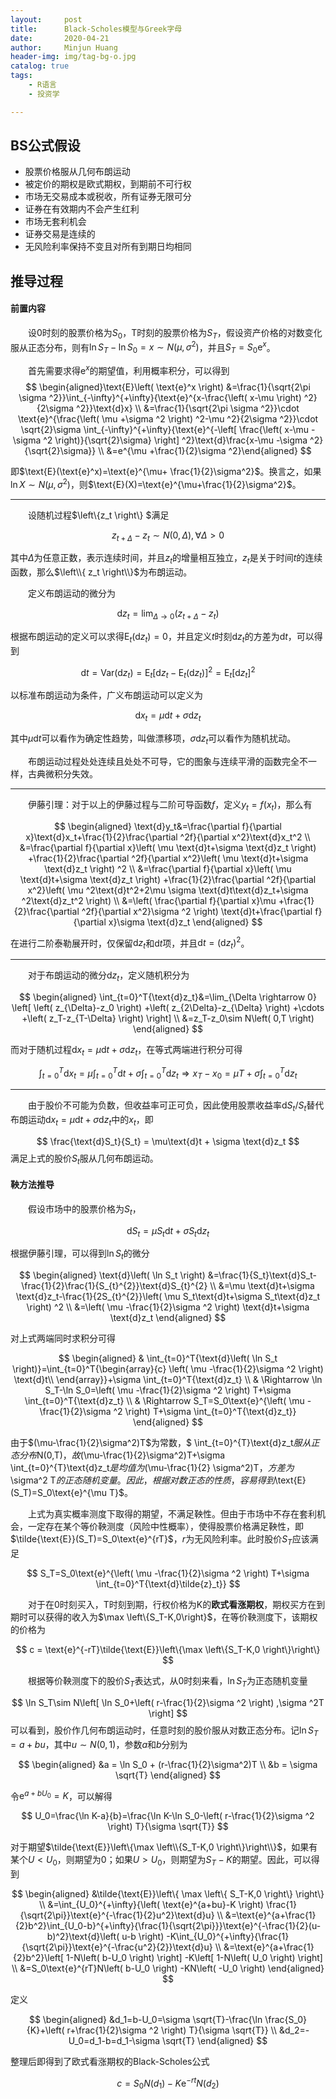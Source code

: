 ```yaml
---
layout:     post
title:      Black-Scholes模型与Greek字母
date:       2020-04-21
author:     Minjun Huang
header-img: img/tag-bg-o.jpg
catalog: true
tags:
    - R语言
    - 投资学

---
```


<head>
    <script src="https://cdn.mathjax.org/mathjax/latest/MathJax.js?config=TeX-AMS-MML_HTMLorMML" type="text/javascript"></script>
    <script type="text/x-mathjax-config">
        MathJax.Hub.Config({
            tex2jax: {
            skipTags: ['script', 'noscript', 'style', 'textarea', 'pre'],
            inlineMath: [['$','$']]
            }
        });
    </script>
</head>

## BS公式假设

- 股票价格服从几何布朗运动
- 被定价的期权是欧式期权，到期前不可行权
- 市场无交易成本或税收，所有证券无限可分
- 证券在有效期内不会产生红利
- 市场无套利机会
- 证券交易是连续的
- 无风险利率保持不变且对所有到期日均相同

## 推导过程

#### 前置内容

&emsp;&emsp;设0时刻的股票价格为$S_0$，T时刻的股票价格为$S_T$，假设资产价格的对数变化服从正态分布，则有$\ln S_T-\ln S_0=x \sim N(\mu,\sigma^2)$，并且$S_T = S_0 \text{e}^x$。



&emsp;&emsp;首先需要求得$\text{e}^x$的期望值，利用概率积分，可以得到
$$
\begin{aligned}\text{E}\left( \text{e}^x \right) &=\frac{1}{\sqrt{2\pi \sigma ^2}}\int_{-\infty}^{+\infty}{\text{e}^{x-\frac{\left( x-\mu \right) ^2}{2\sigma ^2}}\text{d}x}
\\
&=\frac{1}{\sqrt{2\pi \sigma ^2}}\cdot \text{e}^{\frac{\left( \mu +\sigma ^2 \right) ^2-\mu ^2}{2\sigma ^2}}\cdot \sqrt{2}\sigma \int_{-\infty}^{+\infty}{\text{e}^{-\left[ \frac{\left( x-\mu -\sigma ^2 \right)}{\sqrt{2}\sigma} \right] ^2}\text{d}\frac{x-\mu -\sigma ^2}{\sqrt{2}\sigma}}
\\
&=e^{\mu +\frac{1}{2}\sigma ^2}\end{aligned}
$$

即$\text{E}(\text{e}^x)=\text{e}^{\mu+ \frac{1}{2}\sigma^2}$。换言之，如果$\ln X \sim N(\mu,\sigma^2)$，则$\text{E}(X)=\text{e}^{\mu+\frac{1}{2}\sigma^2}$。

---

&emsp;&emsp;设随机过程$\left\\{z_t \right\\} $满足


$$
z_{t+\Delta}-z_t\sim N\left( 0,\Delta \right) ,\forall \Delta>0
$$


其中$\Delta$为任意正数，表示连续时间，并且$z_t$的增量相互独立，$z_t$是关于时间$t$的连续函数，那么$\left\\{ z_t \right\\}$为布朗运动。



&emsp;&emsp;定义布朗运动的微分为


$$
\text{d}z_t=\lim_{\Delta \rightarrow 0}(z_{t+\Delta}-z_t) 
$$


根据布朗运动的定义可以求得$\text{E}_t(\text{d}z_t)=0$，并且定义$t$时刻$\text{d}z_t$的方差为$\text{d}t$，可以得到


$$
\text{d}t=\text{Var}\left( \text{d}z_t \right) =\text{E}_t\left[ \text{d}z_t-\text{E}_t\left( \text{d}z_t \right) \right] ^2=\text{E}_t\left[ \text{d}z_t \right] ^2
$$


以标准布朗运动为条件，广义布朗运动可以定义为


$$
\text{d}x_t=\mu \text{d}t+\sigma \text{d}z_t
$$

其中$\mu \text{d}t$可以看作为确定性趋势，叫做漂移项，$\sigma \text{d}z_t$可以看作为随机扰动。

&emsp;&emsp;布朗运动过程处处连续且处处不可导，它的图象与连续平滑的函数完全不一样，古典微积分失效。

---

&emsp;&emsp;伊藤引理：对于以上的伊藤过程与二阶可导函数$f$，定义$y_t=f(x_t)$，那么有

$$
\begin{aligned}
\text{d}y_t&=\frac{\partial f}{\partial x}\text{d}x_t+\frac{1}{2}\frac{\partial ^2f}{\partial x^2}\text{d}x_t^2
\\
&=\frac{\partial f}{\partial x}\left( \mu \text{d}t+\sigma \text{d}z_t \right) +\frac{1}{2}\frac{\partial ^2f}{\partial x^2}\left( \mu \text{d}t+\sigma \text{d}z_t \right) ^2
\\
&=\frac{\partial f}{\partial x}\left( \mu \text{d}t+\sigma \text{d}z_t \right) +\frac{1}{2}\frac{\partial ^2f}{\partial x^2}\left( \mu ^2\text{d}t^2+2\mu \sigma \text{d}t\text{d}z_t+\sigma ^2\text{d}z_t^2 \right) 
\\
&=\left( \frac{\partial f}{\partial x}\mu +\frac{1}{2}\frac{\partial ^2f}{\partial x^2}\sigma ^2 \right) \text{d}t+\frac{\partial f}{\partial x}\sigma \text{d}z_t
\end{aligned}
$$


在进行二阶泰勒展开时，仅保留$\text{d}z_t$和$\text{d}t$项，并且$\text{d}t=(\text{d}z_t)^2$。

---

&emsp;&emsp;对于布朗运动的微分$\text{d}z_t$，定义随机积分为


$$
\begin{aligned}
\int_{t=0}^T{\text{d}z_t}&=\lim_{\Delta \rightarrow 0} \left[ \left( z_{\Delta}-z_0 \right) +\left( z_{2\Delta}-z_{\Delta} \right) +\cdots +\left( z_T-z_{T-\Delta} \right) \right] 
\\
&=z_T-z_0\sim N\left( 0,T \right) 
\end{aligned}
$$


而对于随机过程$\text{d}x_t=\mu \text{d}t+\sigma\text{d}z_t$，在等式两端进行积分可得


$$
\int_{t=0}^T{\text{d}x_t}=\mu \int_{t=0}^T{\text{d}t}+\sigma \int_{t=0}^T{\text{d}z_t}\Rightarrow x_T-x_0=\mu T+\sigma \int_{t=0}^T{\text{d}z_t}
$$

---

&emsp;&emsp;由于股价不可能为负数，但收益率可正可负，因此使用股票收益率$\text{d}S_t/S_t$替代布朗运动$\text{d}x_t=\mu \text{d}t + \sigma \text{d}z_t$中的$x_t$，即


$$
\frac{\text{d}S_t}{S_t} = \mu\text{d}t + \sigma \text{d}z_t
$$
满足上式的股价$S_t$服从几何布朗运动。

#### 鞅方法推导

&emsp;&emsp;假设市场中的股票价格为$S_t$，


$$
\text{d}S_t=\mu S_t\text{d}t + \sigma S_t\text{d}z_t
$$


根据伊藤引理，可以得到$\ln S_t$的微分


$$
\begin{aligned}
\text{d}\left( \ln S_t \right) &=\frac{1}{S_t}\text{d}S_t-\frac{1}{2}\frac{1}{S_{t}^{2}}\text{d}S_{t}^{2}
\\
&=\mu \text{d}t+\sigma \text{d}z_t-\frac{1}{2S_{t}^{2}}\left( \mu S_t\text{d}t+\sigma S_t\text{d}z_t \right) ^2
\\
&=\left( \mu -\frac{1}{2}\sigma ^2 \right) \text{d}t+\sigma \text{d}z_t
\end{aligned}
$$


对上式两端同时求积分可得


$$
\begin{aligned}
& \int_{t=0}^T{\text{d}\left( \ln S_t \right)}=\int_{t=0}^T{\begin{array}{c}
	\left( \mu -\frac{1}{2}\sigma ^2 \right) \text{d}t\\
\end{array}}+\sigma \int_{t=0}^T{\text{d}z_t}
\\
& \Rightarrow \ln S_T-\ln S_0=\left( \mu -\frac{1}{2}\sigma ^2 \right) T+\sigma \int_{t=0}^T{\text{d}z_t} \\
& \Rightarrow S_T=S_0\text{e}^{\left( \mu -\frac{1}{2}\sigma ^2 \right) T+\sigma \int_{t=0}^T{\text{d}z_t}}
\end{aligned}
$$

由于$(\mu-\frac{1}{2}\sigma^2)T$为常数，$ \int_{t=0}^{T}\text{d}z_t$服从正态分布$N(0,T)$，故$(\mu-\frac{1}{2}\sigma^2)T+\sigma \int_{t=0}^{T}\text{d}z_t$是均值为$(\mu-\frac{1}{2} \sigma^2)T$，方差为$\sigma^2 T$的正态随机变量。因此，根据对数正态的性质，容易得到$\text{E}(S_T)=S_0\text{e}^{\mu T}$。



&emsp;&emsp;上式为真实概率测度下取得的期望，不满足鞅性。但由于市场中不存在套利机会，一定存在某个等价鞅测度（风险中性概率），使得股票价格满足鞅性，即$\tilde{\text{E}}(S_T)=S_0\text{e}^{rT}$，$r$为无风险利率。此时股价$S_T$应该满足


$$
S_T=S_0\text{e}^{\left( \mu -\frac{1}{2}\sigma ^2 \right) T+\sigma \int_{t=0}^T{\text{d}\tilde{z}_t}}
$$


&emsp;&emsp;对于在0时刻买入，T时刻到期，行权价格为K的**欧式看涨期权**，期权买方在到期时可以获得的收入为$\max \left\\{S_T-K,0\\right\}$，在等价鞅测度下，该期权的价格为


$$
c = \text{e}^{-rT}\tilde{\text{E}}\left\{\max \left\{S_T-K,0 \right\}\right\}
$$


&emsp;&emsp;根据等价鞅测度下的股价$S_T$表达式，从0时刻来看，$\ln S_T$为正态随机变量


$$
\ln S_T\sim N\left[ \ln S_0+\left( r-\frac{1}{2}\sigma ^2 \right) ,\sigma ^2T \right] 
$$
可以看到，股价作几何布朗运动时，任意时刻的股价服从对数正态分布。记$\ln S_T = a + bu$，其中$u \sim N(0,1)$，参数$a$和$b$分别为


$$
\begin{aligned}
&a = \ln S_0 + (r-\frac{1}{2}\sigma^2)T \\
&b = \sigma \sqrt{T}
\end{aligned}
$$


令$\text{e}^{a+bU_0}=K$，可以解得


$$
U_0=\frac{\ln K-a}{b}=\frac{\ln K-\ln S_0-\left( r-\frac{1}{2}\sigma ^2 \right) T}{\sigma \sqrt{T}}
$$


对于期望$\tilde{\text{E}}\left\{\max \left\\{S_T-K,0 \right\}\right\\}$，如果有某个$U<U_0$，则期望为0；如果$U>U_0$，则期望为$S_T-K$的期望。因此，可以得到


$$
\begin{aligned}
&\tilde{\text{E}}\left\{ \max \left\{ S_T-K,0 \right\} \right\} 
\\
&=\int_{U_0}^{+\infty}{\left( \text{e}^{a+bu}-K \right) \frac{1}{\sqrt{2\pi}}\text{e}^{-\frac{1}{2}u^2}\text{d}u}
\\
&=\text{e}^{a+\frac{1}{2}b^2}\int_{U_0-b}^{+\infty}{\frac{1}{\sqrt{2\pi}}}\text{e}^{-\frac{1}{2}(u-b)^2}\text{d}\left( u-b \right) -K\int_{U_0}^{+\infty}{\frac{1}{\sqrt{2\pi}}\text{e}^{-\frac{u^2}{2}}\text{d}u}
\\
&=\text{e}^{a+\frac{1}{2}b^2}\left[ 1-N\left( b-U_0 \right) \right] -K\left[ 1-N\left( U_0 \right) \right] 
\\
&=S_0\text{e}^{rT}N\left( b-U_0 \right) -KN\left( -U_0 \right) 
\end{aligned}
$$

定义

$$
\begin{aligned}
&d_1=b-U_0=\sigma \sqrt{T}-\frac{\ln \frac{S_0}{K}+\left( r+\frac{1}{2}\sigma ^2 \right) T}{\sigma \sqrt{T}}
\\
&d_2=-U_0=d_1-b=d_1-\sigma \sqrt{T}
\end{aligned}
$$


整理后即得到了欧式看涨期权的Black-Scholes公式


$$
c = S_0 N(d_1)-K\text{e}^{-rt}N(d_2)
$$
